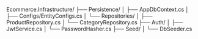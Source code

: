 Ecommerce.Infrastructure/
├── Persistence/
│ ├── AppDbContext.cs
│ ├── Configs/EntityConfigs.cs
│ └── Repositories/
│ ├── ProductRepository.cs
│ └── CategoryRepository.cs
├── Auth/
│ ├── JwtService.cs
│ └── PasswordHasher.cs
├── Seed/
│ └── DbSeeder.cs
